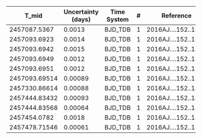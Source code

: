|T_mid|Uncertainty (days)           |Time System|#                                            |Reference                           |
|-----|-----------------------------|-----------|---------------------------------------------|------------------------------------|
|2457087.5367|0.0013                       |BJD_TDB    |1                                            |2016AJ....152..136Z                 |
|2457093.6923|0.0014                       |BJD_TDB    |1                                            |2016AJ....152..136Z                 |
|2457093.6942|0.0015                       |BJD_TDB    |1                                            |2016AJ....152..136Z                 |
|2457093.6949|0.0012                       |BJD_TDB    |1                                            |2016AJ....152..136Z                 |
|2457093.6951|0.0012                       |BJD_TDB    |1                                            |2016AJ....152..136Z                 |
|2457093.69514|0.00089                      |BJD_TDB    |1                                            |2016AJ....152..136Z                 |
|2457330.86614|0.00088                      |BJD_TDB    |1                                            |2016AJ....152..136Z                 |
|2457444.83432|0.00093                      |BJD_TDB    |1                                            |2016AJ....152..136Z                 |
|2457444.83568|0.00064                      |BJD_TDB    |1                                            |2016AJ....152..136Z                 |
|2457454.0782|0.0018                       |BJD_TDB    |1                                            |2016AJ....152..136Z                 |
|2457478.71546|0.00061                      |BJD_TDB    |1                                            |2016AJ....152..136Z                 |
